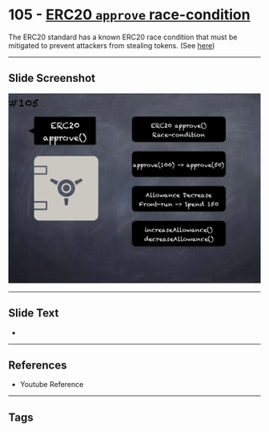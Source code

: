 # 105 - [ERC20 `approve` race-condition](ERC20%20`approve`%20race-condition.md)

The ERC20 standard has a known ERC20 race condition that must be mitigated to prevent attackers from stealing tokens. (See [here](https://github.com/ethereum/EIPs/issues/20#issuecomment-263524729))

___
## Slide Screenshot
![0105.png](../../images/pitfalls_and_best_practices201/105.png)
___
## Slide Text
- 
___
## References
- Youtube Reference
___
## Tags